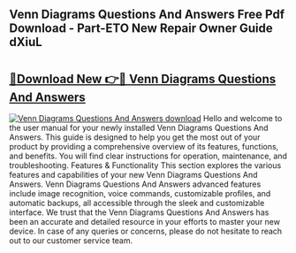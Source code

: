## Venn Diagrams Questions And Answers Free Pdf Download - Part-ETO New Repair Owner Guide dXiuL

# <h2><a href="http://dflpmpz.blite.top/?on=Venn+Diagrams+Questions+And+Answers">🔗Download New 👉🔴 Venn Diagrams Questions And Answers</a></h2>

[![Venn Diagrams Questions And Answers download](https://i.imgur.com/lujVjoI.png)](http://dflpmpz.blite.top/?on=Venn+Diagrams+Questions+And+Answers)
Hello and welcome to the user manual for your newly installed Venn Diagrams Questions And Answers. This guide is designed to help you get the most out of your product by providing a comprehensive overview of its features, functions, and benefits. You will find clear instructions for operation, maintenance, and troubleshooting. Features & Functionality This section explores the various features and capabilities of your new Venn Diagrams Questions And Answers. Venn Diagrams Questions And Answers advanced features include image recognition, voice commands, customizable profiles, and automatic backups, all accessible through the sleek and customizable interface. We trust that the Venn Diagrams Questions And Answers has been an accurate and detailed resource in your efforts to master your new device. In case of any queries or concerns, please do not hesitate to reach out to our customer service team.
